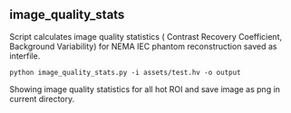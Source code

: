 image_quality_stats
----

Script calculates image quality statistics ( Contrast Recovery Coefficient, Background Variability)
for NEMA IEC phantom reconstruction saved as interfile.

```
python image_quality_stats.py -i assets/test.hv -o output
```
Showing image quality statistics for all hot ROI and  save image as png in current directory.